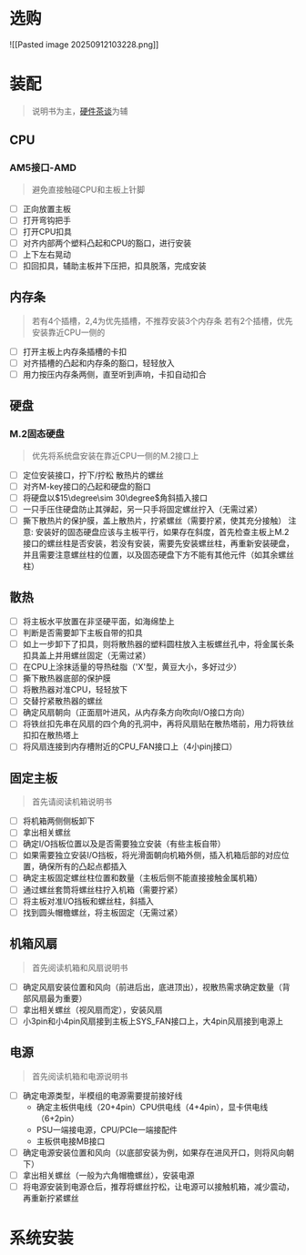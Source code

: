 # 选购
![[Pasted image 20250912103228.png]]
# 装配
> 说明书为主，[硬件茶谈](https://www.bilibili.com/video/BV1BG4y137mG/?spm_id_from=333.337.search-card.all.click&vd_source=1fa4365db650dea4bd2dd51326f8a5eb)为辅
## CPU
### AM5接口-AMD
> 避免直接触碰CPU和主板上针脚

- [ ] 正向放置主板
- [ ] 打开弯钩把手
- [ ] 打开CPU扣具
- [ ] 对齐内部两个塑料凸起和CPU的豁口，进行安装
- [ ] 上下左右晃动
- [ ] 扣回扣具，辅助主板并下压把，扣具脱落，完成安装
## 内存条
> 若有4个插槽，2,4为优先插槽，不推荐安装3个内存条
> 若有2个插槽，优先安装靠近CPU一侧的

- [ ] 打开主板上内存条插槽的卡扣
- [ ] 对齐插槽的凸起和内存条的豁口，轻轻放入
- [ ] 用力按压内存条两侧，直至听到声响，卡扣自动扣合

## 硬盘
### M.2固态硬盘
> 优先将系统盘安装在靠近CPU一侧的M.2接口上

- [ ] 定位安装接口，拧下/拧松 散热片的螺丝
- [ ] 对齐M-key接口的凸起和硬盘的豁口
- [ ] 将硬盘以$15\degree\sim 30\degree$角斜插入接口
- [ ] 一只手压住硬盘防止其弹起，另一只手将固定螺丝拧入（无需过紧）
- [ ] 撕下散热片的保护膜，盖上散热片，拧紧螺丝（需要拧紧，使其充分接触）
注意: 安装好的固态硬盘应该与主板平行，如果存在斜度，首先检查主板上M.2接口的螺丝柱是否安装，若没有安装，需要先安装螺丝柱，再重新安装硬盘，并且需要注意螺丝柱的位置，以及固态硬盘下方不能有其他元件（如其余螺丝柱）

## 散热
- [ ] 将主板水平放置在非坚硬平面，如海绵垫上
- [ ] 判断是否需要卸下主板自带的扣具
- [ ] 如上一步卸下了扣具，则将散热器的塑料圆柱放入主板螺丝孔中，将金属长条扣具盖上并用螺丝固定（无需过紧）
- [ ] 在CPU上涂抹适量的导热硅脂（'X'型，黄豆大小，多好过少）
- [ ] 撕下散热器底部的保护膜
- [ ] 将散热器对准CPU，轻轻放下
- [ ] 交替拧紧散热器的螺丝
- [ ] 确定风扇朝向（正面扇叶进风，从内存条方向吹向I/O接口方向）
- [ ] 将铁丝扣先串在风扇的四个角的孔洞中，再将风扇贴在散热塔前，用力将铁丝扣扣在散热塔上
- [ ] 将风扇连接到内存槽附近的CPU_FAN接口上（4小pinj接口）

## 固定主板
> 首先请阅读机箱说明书

- [ ] 将机箱两侧侧板卸下
- [ ] 拿出相关螺丝
- [ ] 确定I/O挡板位置以及是否需要独立安装（有些主板自带）
- [ ] 如果需要独立安装I/O挡板，将光滑面朝向机箱外侧，插入机箱后部的对应位置，确保所有的凸起点都插入
- [ ] 确定主板固定螺丝柱位置和数量（主板后侧不能直接接触金属机箱）
- [ ] 通过螺丝套筒将螺丝柱拧入机箱（需要拧紧）
- [ ] 将主板对准I/O挡板和螺丝柱，斜插入
- [ ] 找到圆头帽檐螺丝，将主板固定（无需过紧）

## 机箱风扇
> 首先阅读机箱和风扇说明书

- [ ] 确定风扇安装位置和风向（前进后出，底进顶出），视散热需求确定数量（背部风扇最为重要）
- [ ] 拿出相关螺丝（视风扇而定），安装风扇
- [ ] 小3pin和小4pin风扇接到主板上SYS_FAN接口上，大4pin风扇接到电源上

## 电源
> 首先阅读机箱和电源说明书

- [ ] 确定电源类型，半模组的电源需要提前接好线
	- 确定主板供电线（20+4pin）CPU供电线（4+4pin），显卡供电线（6+2pin）
    - PSU一端接电源，CPU/PCIe一端接配件
    - 主板供电接MB接口
- [ ] 确定电源安装位置和风向（以底部安装为例，如果存在进风开口，则将风向朝下）
- [ ] 拿出相关螺丝（一般为六角帽檐螺丝），安装电源
- [ ] 将电源安装到电源仓后，推荐将螺丝拧松，让电源可以接触机箱，减少震动，再重新拧紧螺丝
# 系统安装

